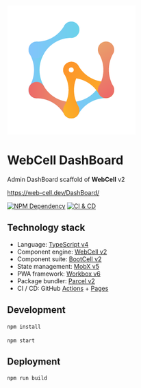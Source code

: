 ![](src/image/WebCell-0.png)

# WebCell DashBoard

Admin DashBoard scaffold of **WebCell** v2

https://web-cell.dev/DashBoard/

[![NPM Dependency](https://david-dm.org/EasyWebApp/DashBoard.svg)][1]
[![CI & CD](https://github.com/EasyWebApp/DashBoard/actions/workflows/main.yml/badge.svg)][2]

## Technology stack

-   Language: [TypeScript v4][3]
-   Component engine: [WebCell v2][4]
-   Component suite: [BootCell v2][5]
-   State management: [MobX v5][6]
-   PWA framework: [Workbox v6][7]
-   Package bundler: [Parcel v2][8]
-   CI / CD: GitHub [Actions][9] + [Pages][10]

## Development

```shell
npm install

npm start
```

## Deployment

```shell
npm run build
```

[1]: https://david-dm.org/EasyWebApp/DashBoard
[2]: https://github.com/EasyWebApp/scaffold/actions/workflows/main.yml
[3]: https://typescriptlang.org
[4]: https://web-cell.dev/
[5]: https://bootstrap.web-cell.dev/
[6]: https://mobx.js.org
[7]: https://developers.google.com/web/tools/workbox
[8]: https://parceljs.org
[9]: https://github.com/features/actions
[10]: https://pages.github.com/
